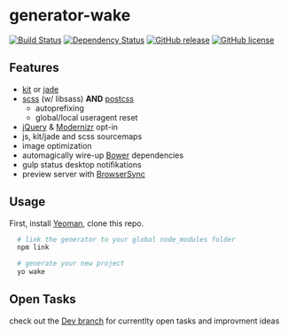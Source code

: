 # generator-wake
[![Build Status](https://travis-ci.org/colorlight4/generator-wake.svg?branch=master)](https://travis-ci.org/colorlight4/generator-wake) [![Dependency Status](https://david-dm.org/colorlight4/generator-wake/status.svg)](https://david-dm.org/colorlight4/generator-wake#info=Dependencies) [![GitHub release](https://img.shields.io/github/release/colorlight4/generator-wake.svg)](https://github.com/colorlight4/generator-wake/releases) [![GitHub license](https://img.shields.io/badge/license-MIT-blue.svg)](https://raw.githubusercontent.com/colorlight4/generator-wake/master/LICENSE)
## Features
- [kit][1] or [jade][2] 
- [scss][3] (w/ libsass) **AND** [postcss][4]
  - autoprefixing
  - global/local useragent reset
- [jQuery][5] & [Modernizr][6] opt-in
- js, kit/jade and scss sourcemaps
- image optimization
- automagically wire-up [Bower][7] dependencies
- gulp status desktop notifikations
- preview server with [BrowserSync][8]

## Usage

First, install [Yeoman][9], clone this repo.

```sh
  # link the generator to your global node_modules folder
  npm link

  # generate your new project
  yo wake
```

## Open Tasks
check out the [Dev branch][10] for currentlty open tasks and improvment ideas

[1]: https://incident57.com/codekit/help.html#kit
[2]: http://jade-lang.com/
[3]: http://sass-lang.com/
[4]: http://postcss.org/
[5]: https://jquery.com/
[6]: https://modernizr.com/
[7]: http://bower.io
[8]: https://www.browsersync.io/
[9]: http://yeoman.io
[10]: https://github.com/colorlight4/generator-wake/tree/dev
